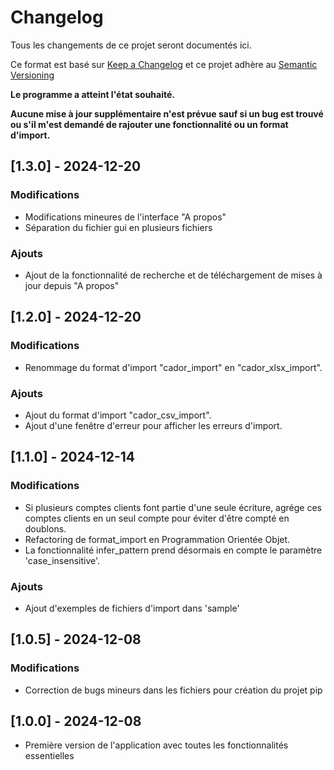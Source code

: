 # Changelog
Tous les changements de ce projet seront documentés ici.

Ce format est basé sur [Keep a Changelog](https://keepachangelog.com/fr/1.0.0/)
et ce projet adhère au [Semantic Versioning](https://semver.org/spec/v2.0.0.html)

**Le programme a atteint l'état souhaité.**

**Aucune mise à jour supplémentaire n'est prévue sauf si un bug est trouvé ou s'il m'est demandé de rajouter une fonctionnalité ou un format d'import.**

## [1.3.0] - 2024-12-20
### Modifications
- Modifications mineures de l'interface "A propos"
- Séparation du fichier gui en plusieurs fichiers

### Ajouts
- Ajout de la fonctionnalité de recherche et de téléchargement de mises à jour depuis "A propos"

## [1.2.0] - 2024-12-20
### Modifications
- Renommage du format d'import "cador_import" en "cador_xlsx_import".

### Ajouts
- Ajout du format d'import "cador_csv_import".
- Ajout d'une fenêtre d'erreur pour afficher les erreurs d'import.

## [1.1.0] - 2024-12-14
### Modifications
- Si plusieurs comptes clients font partie d'une seule écriture, agrége ces comptes clients en un seul compte pour éviter d'être compté en doublons.
- Refactoring de format_import en Programmation Orientée Objet.
- La fonctionnalité infer_pattern prend désormais en compte le paramètre 'case_insensitive'.

### Ajouts
- Ajout d'exemples de fichiers d'import dans 'sample'

## [1.0.5] - 2024-12-08
### Modifications
- Correction de bugs mineurs dans les fichiers pour création du projet pip

## [1.0.0] - 2024-12-08
- Première version de l'application avec toutes les fonctionnalités essentielles
